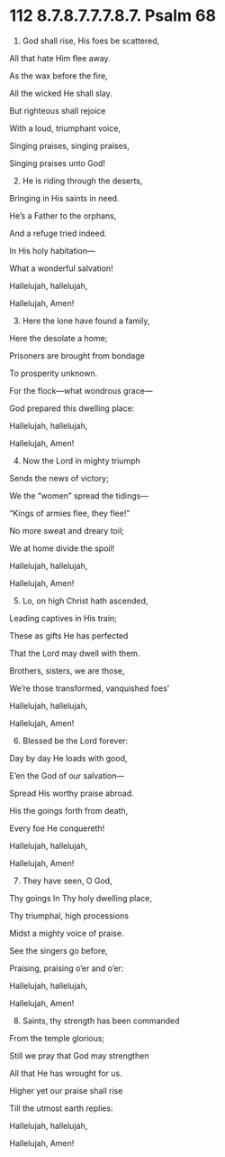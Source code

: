 # 112 8.7.8.7.7.7.8.7. Psalm 68

1.  God shall rise, His foes be scattered,

All that hate Him flee away.

As the wax before the fire,

All the wicked He shall slay.

But righteous shall rejoice

With a loud, triumphant voice,

Singing praises, singing praises,

Singing praises unto God!

2.  He is riding through the deserts,

Bringing in His saints in need.

He’s a Father to the orphans,

And a refuge tried indeed.

In His holy habitation—

What a wonderful salvation!

Hallelujah, hallelujah,

Hallelujah, Amen!

3.  Here the lone have found a family,

Here the desolate a home;

Prisoners are brought from bondage

To prosperity unknown.

For the flock—what wondrous grace—

God prepared this dwelling place:

Hallelujah, hallelujah,

Hallelujah, Amen!

4.  Now the Lord in mighty triumph

Sends the news of victory;

We the “women” spread the tidings—

“Kings of armies flee, they flee!”

No more sweat and dreary toil;

We at home divide the spoil!

Hallelujah, hallelujah,

Hallelujah, Amen!

5.  Lo, on high Christ hath ascended,

Leading captives in His train;

These as gifts He has perfected

That the Lord may dwell with them.

Brothers, sisters, we are those,

We’re those transformed, vanquished foes’

Hallelujah, hallelujah,

Hallelujah, Amen!

6.  Blessed be the Lord forever:

Day by day He loads with good,

E’en the God of our salvation—

Spread His worthy praise abroad.

His the goings forth from death,

Every foe He conquereth!

Hallelujah, hallelujah,

Hallelujah, Amen!

7.  They have seen, O God,

Thy goings In Thy holy dwelling place,

Thy triumphal, high processions

Midst a mighty voice of praise.

See the singers go before,

Praising, praising o’er and o’er:

Hallelujah, hallelujah,

Hallelujah, Amen!

8.  Saints, thy strength has been commanded

From the temple glorious;

Still we pray that God may strengthen

All that He has wrought for us.

Higher yet our praise shall rise

Till the utmost earth replies:

Hallelujah, hallelujah,

Hallelujah, Amen!

